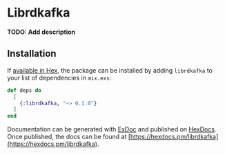 # Librdkafka

**TODO: Add description**

## Installation

If [available in Hex](https://hex.pm/docs/publish), the package can be installed
by adding `librdkafka` to your list of dependencies in `mix.exs`:

```elixir
def deps do
  [
    {:librdkafka, "~> 0.1.0"}
  ]
end
```

Documentation can be generated with [ExDoc](https://github.com/elixir-lang/ex_doc)
and published on [HexDocs](https://hexdocs.pm). Once published, the docs can
be found at [https://hexdocs.pm/librdkafka](https://hexdocs.pm/librdkafka).

